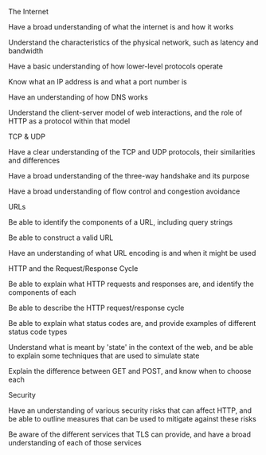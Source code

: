 The Internet

Have a broad understanding of what the internet is and how it works

Understand the characteristics of the physical network, such as latency and bandwidth

Have a basic understanding of how lower-level protocols operate

Know what an IP address is and what a port number is

Have an understanding of how DNS works

Understand the client-server model of web interactions, and the role of HTTP as a protocol within that model

  

TCP & UDP

Have a clear understanding of the TCP and UDP protocols, their similarities and differences

Have a broad understanding of the three-way handshake and its purpose

Have a broad understanding of flow control and congestion avoidance

  

URLs

Be able to identify the components of a URL, including query strings

Be able to construct a valid URL

Have an understanding of what URL encoding is and when it might be used

  

HTTP and the Request/Response Cycle

Be able to explain what HTTP requests and responses are, and identify the components of each

Be able to describe the HTTP request/response cycle

Be able to explain what status codes are, and provide examples of different status code types

Understand what is meant by 'state' in the context of the web, and be able to explain some techniques that are used to simulate state

Explain the difference between GET and POST, and know when to choose each

  

Security

Have an understanding of various security risks that can affect HTTP, and be able to outline measures that can be used to mitigate against these risks

Be aware of the different services that TLS can provide, and have a broad understanding of each of those services